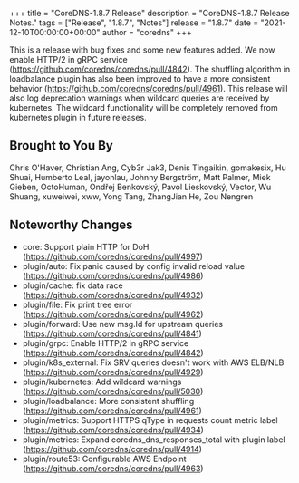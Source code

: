 +++
title = "CoreDNS-1.8.7 Release"
description = "CoreDNS-1.8.7 Release Notes."
tags = ["Release", "1.8.7", "Notes"]
release = "1.8.7"
date = "2021-12-10T00:00:00+00:00"
author = "coredns"
+++

This is a release with bug fixes and some new features added. We now enable HTTP/2 in
gRPC service (https://github.com/coredns/coredns/pull/4842). The shuffling algorithm
in loadbalance plugin has also been improved to have a more consistent
behavior (https://github.com/coredns/coredns/pull/4961). This release will also
log deprecation warnings when wildcard queries are received by kubernetes. The
wildcard functionality will be completely removed from kubernetes plugin in
future releases.


## Brought to You By

Chris O'Haver,
Christian Ang,
Cyb3r Jak3,
Denis Tingaikin,
gomakesix,
Hu Shuai,
Humberto Leal,
jayonlau,
Johnny Bergström,
Matt Palmer,
Miek Gieben,
OctoHuman,
Ondřej Benkovský,
Pavol Lieskovský,
Vector,
Wu Shuang,
xuweiwei,
xww,
Yong Tang,
ZhangJian He,
Zou Nengren

## Noteworthy Changes

* core: Support plain HTTP for DoH (https://github.com/coredns/coredns/pull/4997)
* plugin/auto: Fix panic caused by config invalid reload value (https://github.com/coredns/coredns/pull/4986)
* plugin/cache: fix data race (https://github.com/coredns/coredns/pull/4932)
* plugin/file: Fix print tree error (https://github.com/coredns/coredns/pull/4962)
* plugin/forward: Use new msg.Id for upstream queries (https://github.com/coredns/coredns/pull/4841)
* plugin/grpc: Enable HTTP/2 in gRPC service (https://github.com/coredns/coredns/pull/4842)
* plugin/k8s_external: Fix SRV queries doesn't work with AWS ELB/NLB (https://github.com/coredns/coredns/pull/4929)
* plugin/kubernetes: Add wildcard warnings (https://github.com/coredns/coredns/pull/5030)
* plugin/loadbalance: More consistent shuffling (https://github.com/coredns/coredns/pull/4961)
* plugin/metrics: Support HTTPS qType in requests count metric label (https://github.com/coredns/coredns/pull/4934)
* plugin/metrics: Expand coredns_dns_responses_total with plugin label (https://github.com/coredns/coredns/pull/4914)
* plugin/route53: Configurable AWS Endpoint (https://github.com/coredns/coredns/pull/4963)
